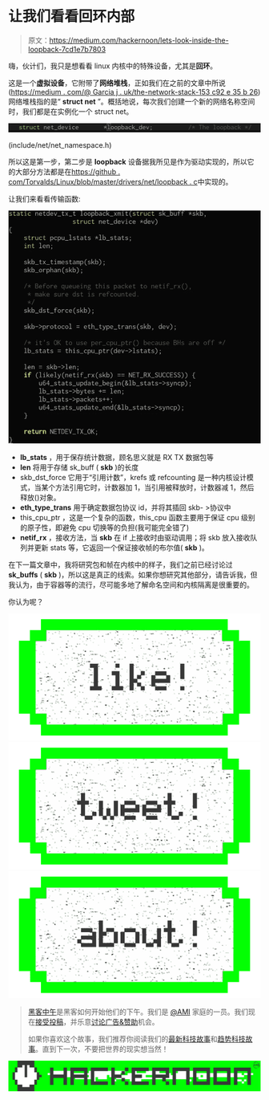 # 让我们看看回环内部

> 原文：<https://medium.com/hackernoon/lets-look-inside-the-loopback-7cd1e7b7803>

嗨，伙计们，我只是想看看 linux 内核中的特殊设备，尤其是**回环**。

这是一个**虚拟设备**，它附带了**网络堆栈**，正如我们在之前的文章中所说([https://medium . com/@ Garcia j . uk/the-network-stack-153 c92 e 35 b 26](/@garciaj.uk/the-network-stack-153c92e35b26))网络堆栈指的是“ **struct net** ”。概括地说，每次我们创建一个新的网络名称空间时，我们都是在实例化一个 struct net。

![](img/6e7c28f4ec1d4417e6eef5b4c70c6aa9.png)

(include/net/net_namespace.h)

所以这是第一步，第二步是 **loopback** 设备据我所见是作为驱动实现的，所以它的大部分方法都是在[https://github . com/Torvalds/Linux/blob/master/drivers/net/loopback . c](https://github.com/torvalds/linux/blob/master/drivers/net/loopback.c)中实现的。

让我们来看看传输函数:

![](img/cb1f2a668ecb7fb81b73260c62699bb0.png)

*   **lb_stats** ，用于保存统计数据，顾名思义就是 RX TX 数据包等
*   **len** 将用于存储 sk_buff ( **skb** )的长度
*   skb_dst_force 它用于“引用计数”，krefs 或 refcounting 是一种内核设计模式，当某个方法引用它时，计数器加 1，当引用被释放时，计数器减 1，然后释放()对象。
*   **eth_type_trans** 用于确定数据包协议 id，并将其插回 skb- >协议中
*   this_cpu_ptr ，这是一个复杂的函数，this_cpu 函数主要用于保证 cpu 级别的原子性，即避免 cpu 切换等的负担(我可能完全错了)
*   **netif_rx** ，接收方法，当 **skb** 在 if 上接收时由驱动调用；将 skb 放入接收队列并更新 stats 等，它返回一个保证接收帧的布尔值( **skb** )。

在下一篇文章中，我将研究包和帧在内核中的样子，我们之前已经讨论过 **sk_buffs** ( **skb** )，所以这是真正的线索。如果你想研究其他部分，请告诉我，但我认为，由于容器等的流行，尽可能多地了解命名空间和内核隔离是很重要的。

你认为呢？

[![](img/50ef4044ecd4e250b5d50f368b775d38.png)](http://bit.ly/HackernoonFB)[![](img/979d9a46439d5aebbdcdca574e21dc81.png)](https://goo.gl/k7XYbx)[![](img/2930ba6bd2c12218fdbbf7e02c8746ff.png)](https://goo.gl/4ofytp)

> [黑客中午](http://bit.ly/Hackernoon)是黑客如何开始他们的下午。我们是 [@AMI](http://bit.ly/atAMIatAMI) 家庭的一员。我们现在[接受投稿](http://bit.ly/hackernoonsubmission)，并乐意[讨论广告&赞助](mailto:partners@amipublications.com)机会。
> 
> 如果你喜欢这个故事，我们推荐你阅读我们的[最新科技故事](http://bit.ly/hackernoonlatestt)和[趋势科技故事](https://hackernoon.com/trending)。直到下一次，不要把世界的现实想当然！

![](img/be0ca55ba73a573dce11effb2ee80d56.png)